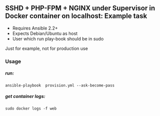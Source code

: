SSHD + PHP-FPM + NGINX under Supervisor in Docker container on localhost: Example task 
-----------------------------------------------------------------------------

- Requires Ansible 2.2+
- Expects Debian/Ubuntu as host
- User which run play-book should be in sudo

Just for example, not for production use 

### Usage

##### run:
    ansible-playbook  provision.yml --ask-become-pass 

##### get container logs:
    sudo docker logs -f web
